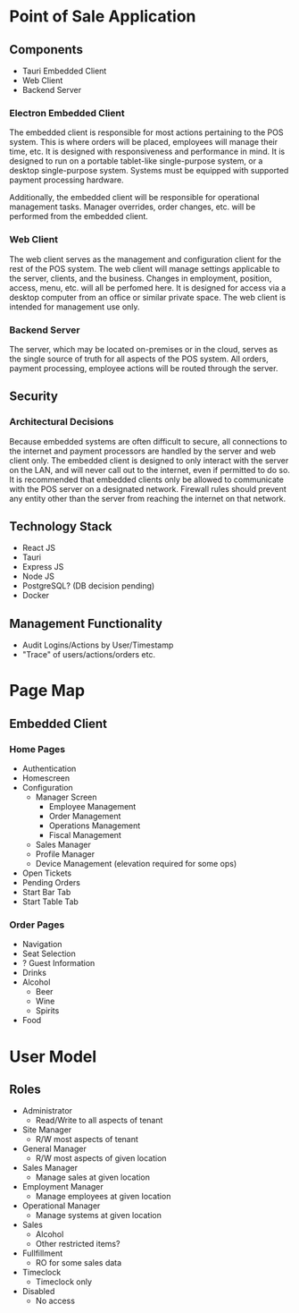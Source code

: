 # Point of Sale Application

## Components
- Tauri Embedded Client
- Web Client
- Backend Server

### Electron Embedded Client
The embedded client is responsible for most actions pertaining to the POS system. This is where orders will be placed, employees will manage their time, etc. It is designed with responsiveness and performance in mind. It is designed to run on a portable tablet-like single-purpose system, or a desktop single-purpose system. Systems must be equipped with supported payment processing hardware.

Additionally, the embedded client will be responsible for operational management tasks. Manager overrides, order changes, etc. will be performed from the embedded client.

### Web Client
The web client serves as the management and configuration client for the rest of the POS system. The web client will manage settings applicable to the server, clients, and the business. Changes in employment, position, access, menu, etc. will all be perfomed here. It is designed for access via a desktop computer from an office or similar private space. The web client is intended for management use only.

### Backend Server
The server, which may be located on-premises or in the cloud, serves as the single source of truth for all aspects of the POS system. All orders, payment processing, employee actions will be routed through the server. 

## Security
### Architectural Decisions
Because embedded systems are often difficult to secure, all connections to the internet and payment processors are handled by the server and web client only. The embedded client is designed to only interact with the server on the LAN, and will never call out to the internet, even if permitted to do so. It is recommended that embedded clients only be allowed to communicate with the POS server on a designated network. Firewall rules should prevent any entity other than the server from reaching the internet on that network.


## Technology Stack
- React JS
- Tauri
- Express JS
- Node JS
- PostgreSQL? (DB decision pending)
- Docker

## Management Functionality
- Audit Logins/Actions by User/Timestamp
- "Trace" of users/actions/orders etc.


# Page Map
## Embedded Client
### Home Pages
- Authentication
- Homescreen
- Configuration
    - Manager Screen
        - Employee Management
        - Order Management
        - Operations Management
        - Fiscal Management
    - Sales Manager
    - Profile Manager
    - Device Management (elevation required for some ops)
- Open Tickets
- Pending Orders
- Start Bar Tab
- Start Table Tab

### Order Pages
- Navigation
- Seat Selection
- ? Guest Information
- Drinks
- Alcohol
    - Beer
    - Wine
    - Spirits
- Food


# User Model
## Roles
- Administrator
    - Read/Write to all aspects of tenant
- Site Manager
    - R/W most aspects of tenant
- General Manager
    - R/W most aspects of given location
- Sales Manager
    - Manage sales at given location
- Employment Manager
    - Manage employees at given location
- Operational Manager
    - Manage systems at given location
- Sales
    - Alcohol
    - Other restricted items?
- Fullfillment
    - RO for some sales data
- Timeclock
    - Timeclock only
- Disabled
    - No access